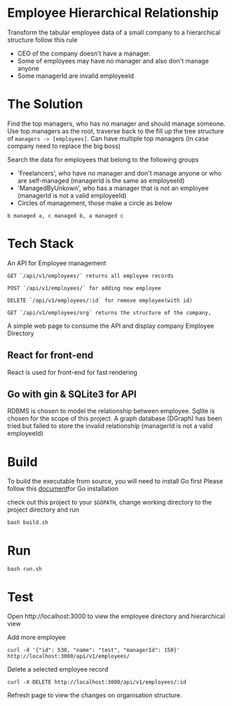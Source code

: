 # Employee Hierarchical Relationship 

Transform the tabular employee data of a small company to a hierarchical structure follow this rule

- CEO of the company doesn't have a manager.
- Some of employees may have no manager and also don't manage anyone
- Some managerId are invalid employeeId 

# The Solution

Find the top managers, who has no manager and should manage someone.
Use top managers as the root, traverse back to the fill up the tree structure of `managers -> [employees]`.
Can have multiple top managers (in case company need to replace the big boss)

Search the data for employees that belong to the following groups

- 'Freelancers', who have no manager and don't manage anyone or who are self-managed (managerId is the same as employeeId)
- 'ManagedByUnkown', who has a manager that is not an employee (managerId is not a valid employeeId)
- Circles of management, those make a circle as below

```
b managed a, c managed b, a managed c
```

# Tech Stack

An API for Employee management

```
GET `/api/v1/employees/` returns all employee records
```
```
POST `/api/v1/employees/` for adding new employee
```
```
DELETE `/api/v1/employees/:id` for remove employee(with id)
```
```
GET `/api/v1/employees/org` returns the structure of the company,
```

A simple web page to consume the API and display company Employee Directory

## React for front-end

React is used for front-end for fast rendering

## Go with gin & SQLite3 for API

RDBMS is chosen to model the relationship between employee.
Sqlite is chosen for the scope of this project.
A graph database (DGraph) has been tried but failed to store the invalid relationship (managerId is not a valid employeeId)

# Build 

To build the executable from source, you will need to install Go first 
Please follow this [document](https://golang.org/doc/install)for Go installation 

check out this project to your `$GOPATH`, change working directory to the project directory and run

```
bash build.sh
```
# Run

```
bash run.sh
```

# Test

Open http://localhost:3000 to view the employee directory and hierarchical view

Add more employee
```
curl -d '{"id": 530, "name": "test", "managerId": 150}' http://localhost:3000/api/v1/employees/
```
Delete a selected employee record
```
curl -X DELETE http://localhost:3000/api/v1/employees/:id 
```

Refresh page to view the changes on organisation structure.